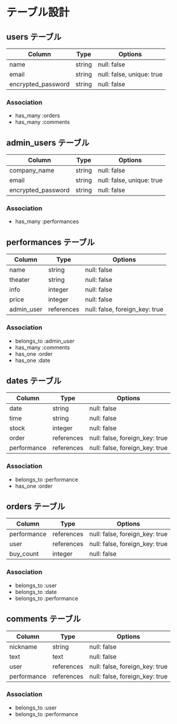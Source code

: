 # テーブル設計

## users テーブル

| Column             | Type   | Options                   |
| ------------------ | ------ | --------------------------|
| name               | string | null: false               |
| email              | string | null: false, unique: true |
| encrypted_password | string | null: false               |


### Association

- has_many :orders
- has_many :comments


## admin_users テーブル

| Column             | Type   | Options                   |
| ------------------ | ------ | --------------------------|
| company_name       | string | null: false               |
| email              | string | null: false, unique: true |
| encrypted_password | string | null: false               |


### Association

- has_many :performances


## performances テーブル

| Column             | Type       | Options                        |
| ------------------ | ---------- | ------------------------------ |
| name               | string     | null: false                    |
| theater            | string     | null: false                    |
| info               | integer    | null: false                    |
| price              | integer    | null: false                    |
| admin_user         | references | null: false, foreign_key: true |


### Association

- belongs_to :admin_user
- has_many   :comments
- has_one    :order 
- has_one    :date


## dates テーブル

| Column             | Type       | Options                        |
| ------------------ | ---------- | ------------------------------ |
| date               | string     | null: false                    |
| time               | string     | null: false                    |
| stock              | integer    | null: false                    |
| order              | references | null: false, foreign_key: true |
| performance        | references | null: false, foreign_key: true |


### Association

- belongs_to :performance
- has_one    :order 


## orders テーブル

| Column             | Type       | Options                        |
| ------------------ | ---------- | ------------------------------ |
| performance        | references | null: false, foreign_key: true |
| user               | references | null: false, foreign_key: true |
| buy_count          | integer    | null: false                    |


### Association

- belongs_to :user
- belongs_to :date
- belongs_to :performance


## comments テーブル

| Column             | Type       | Options                        |
| ------------------ | ---------- | ------------------------------ |
| nickname           | string     | null: false                    |
| text               | text       | null: false                    |
| user               | references | null: false, foreign_key: true |
| performance        | references | null: false, foreign_key: true |


### Association

- belongs_to :user
- belongs_to :performance